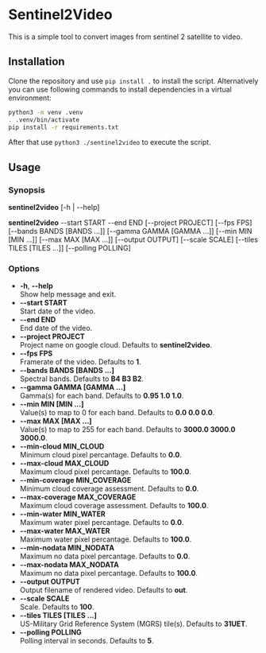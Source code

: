 # Sentinel2Video

This is a simple tool to convert images from sentinel 2 satellite to video.

## Installation

Clone the repository and use `pip install .` to install the script.
Alternatively you can use following commands to install 
dependencies in a virtual environment:

```bash
python3 -m venv .venv
. .venv/bin/activate
pip install -r requirements.txt
```

After that use `python3 ./sentinel2video` to execute the script.

## Usage

### Synopsis

**sentinel2video** [-h | --help]

**sentinel2video** --start START
                   --end END
                   [--project PROJECT]
                   [--fps FPS]
                   [--bands BANDS [BANDS ...]]
                   [--gamma GAMMA [GAMMA ...]]
                   [--min MIN [MIN ...]]
                   [--max MAX [MAX ...]]
                   [--output OUTPUT]
                   [--scale SCALE]
                   [--tiles TILES [TILES ...]]
                   [--polling POLLING]

### Options

* **-h**, **--help**  
  Show help message and exit.
* **--start START**  
  Start date of the video.
* **--end END**  
  End date of the video.
* **--project PROJECT**  
  Project name on google cloud. Defaults to **sentinel2video**.
* **--fps FPS**  
  Framerate of the video. Defaults to **1**.
* **--bands BANDS [BANDS ...]**  
  Spectral bands. Defaults to **B4 B3 B2**.
* **--gamma GAMMA [GAMMA ...]**  
  Gamma(s) for each band. Defaults to **0.95 1.0 1.0**.
* **--min MIN [MIN ...]**  
  Value(s) to map to 0 for each band. Defaults to **0.0 0.0 0.0**.
* **--max MAX [MAX ...]**  
  Value(s) to map to 255 for each band. Defaults to **3000.0 3000.0 3000.0**.
* **--min-cloud MIN_CLOUD**  
  Minimum cloud pixel percantage. Defaults to **0.0**.
* **--max-cloud MAX_CLOUD**  
  Maximum cloud pixel percantage. Defaults to **100.0**.
* **--min-coverage MIN_COVERAGE**  
  Minimum cloud coverage assessment. Defaults to **0.0**.
* **--max-coverage MAX_COVERAGE**  
  Maximum cloud coverage assessment. Defaults to **100.0**.
* **--min-water MIN_WATER**  
  Maximum water pixel percantage. Defaults to **0.0**.
* **--max-water MAX_WATER**  
  Maximum water pixel percantage. Defaults to **100.0**.
* **--min-nodata MIN_NODATA**  
  Maximum no data pixel percantage. Defaults to **0.0**.
* **--max-nodata MAX_NODATA**  
  Maximum no data pixel percantage. Defaults to **100.0**.
* **--output OUTPUT**  
  Output filename of rendered video. Defaults to **out**.
* **--scale SCALE**  
  Scale. Defaults to **100**.
* **--tiles TILES [TILES ...]**  
  US-Military Grid Reference System (MGRS) tile(s). Defaults to **31UET**.
* **--polling POLLING**  
  Polling interval in seconds. Defaults to **5**.

